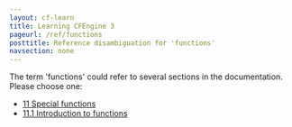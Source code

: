 ```yaml
---
layout: cf-learn
title: Learning CFEngine 3
pageurl: /ref/functions
posttitle: Reference disambiguation for 'functions'
navsection: none
---
```


The term 'functions' could refer to several sections in the documentation. Please choose one:

- [11 Special functions](https://cfengine.com/manuals/cf3-Reference#Special-functions)
- [11.1 Introduction to functions](https://cfengine.com/manuals/cf3-Reference#Introduction-to-functions)
